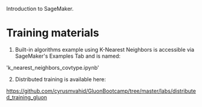 Introduction to SageMaker.

Training materials
==================
1) Built-in algorithms example using K-Nearest Neighbors is accessible via SageMaker's Examples Tab and is named:

'k_nearest_neighbors_covtype.ipynb'

2) Distributed training is available here:

https://github.com/cyrusmvahid/GluonBootcamp/tree/master/labs/distributed_training_gluon
